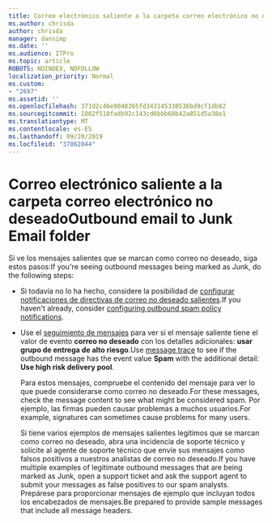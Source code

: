```yaml
---
title: Correo electrónico saliente a la carpeta correo electrónico no deseado
ms.author: chrisda
author: chrisda
manager: dansimp
ms.date: ''
ms.audience: ITPro
ms.topic: article
ROBOTS: NOINDEX, NOFOLLOW
localization_priority: Normal
ms.custom:
- "2697"
ms.assetid: ''
ms.openlocfilehash: 371d2c46e9048365fd343145330536bd9cf1db82
ms.sourcegitcommit: 1002f510fadb92c143cd6bbb60b42a851d5a38e1
ms.translationtype: MT
ms.contentlocale: es-ES
ms.lasthandoff: 09/20/2019
ms.locfileid: "37062844"
---
```

# <a name="outbound-email-to-junk-email-folder"></a><span data-ttu-id="b0ea0-102">Correo electrónico saliente a la carpeta correo electrónico no deseado</span><span class="sxs-lookup"><span data-stu-id="b0ea0-102">Outbound email to Junk Email folder</span></span>

<span data-ttu-id="b0ea0-103">Si ve los mensajes salientes que se marcan como correo no deseado, siga estos pasos:</span><span class="sxs-lookup"><span data-stu-id="b0ea0-103">If you're seeing outbound messages being marked as Junk, do the following steps:</span></span>

- <span data-ttu-id="b0ea0-104">Si todavía no lo ha hecho, considere la posibilidad de [configurar notificaciones de directivas de correo no deseado salientes](https://docs.microsoft.com/office365/securitycompliance/configure-the-outbound-spam-policy).</span><span class="sxs-lookup"><span data-stu-id="b0ea0-104">If you haven't already, consider [configuring outbound spam policy notifications](https://docs.microsoft.com/office365/securitycompliance/configure-the-outbound-spam-policy).</span></span>

- <span data-ttu-id="b0ea0-105">Use el [seguimiento de mensajes](https://docs.microsoft.com/office365/securitycompliance/message-trace-scc) para ver si el mensaje saliente tiene el valor de evento **correo no deseado** con los detalles adicionales: **usar grupo de entrega de alto riesgo**.</span><span class="sxs-lookup"><span data-stu-id="b0ea0-105">Use [message trace](https://docs.microsoft.com/office365/securitycompliance/message-trace-scc) to see if the outbound message has the event value **Spam** with the additional detail: **Use high risk delivery pool**.</span></span>

  <span data-ttu-id="b0ea0-106">Para estos mensajes, compruebe el contenido del mensaje para ver lo que puede considerarse como correo no deseado.</span><span class="sxs-lookup"><span data-stu-id="b0ea0-106">For these messages, check the message content to see what might be considered spam.</span></span> <span data-ttu-id="b0ea0-107">Por ejemplo, las firmas pueden causar problemas a muchos usuarios.</span><span class="sxs-lookup"><span data-stu-id="b0ea0-107">For example, signatures can sometimes cause problems for many users.</span></span>

  <span data-ttu-id="b0ea0-108">Si tiene varios ejemplos de mensajes salientes legítimos que se marcan como correo no deseado, abra una incidencia de soporte técnico y solicite al agente de soporte técnico que envíe sus mensajes como falsos positivos a nuestros analistas de correo no deseado.</span><span class="sxs-lookup"><span data-stu-id="b0ea0-108">If you have multiple examples of legitimate outbound messages that are being marked as Junk, open a support ticket and ask the support agent to submit your messages as false positives to our spam analysts.</span></span> <span data-ttu-id="b0ea0-109">Prepárese para proporcionar mensajes de ejemplo que incluyan todos los encabezados de mensajes.</span><span class="sxs-lookup"><span data-stu-id="b0ea0-109">Be prepared to provide sample messages that include all message headers.</span></span>
